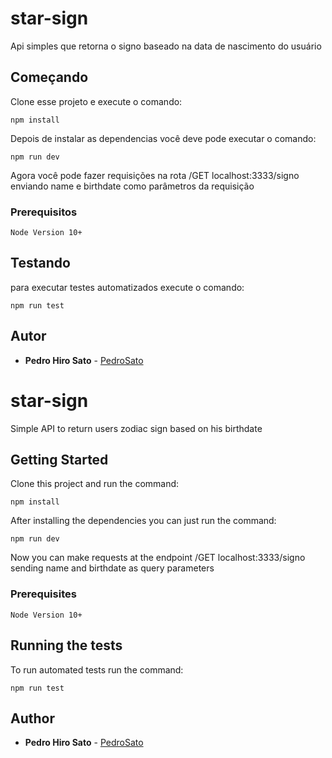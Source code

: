 # star-sign

Api simples que retorna o signo baseado na data de nascimento do usuário

## Começando

Clone esse projeto e execute o comando:

```
npm install
```

Depois de instalar as dependencias você deve pode executar o comando:

```
npm run dev
```

Agora você pode fazer requisições na rota /GET localhost:3333/signo enviando name e birthdate como parâmetros da requisição

### Prerequisitos

```
Node Version 10+
```

## Testando

para executar testes automatizados execute o comando:

```
npm run test
```

## Autor

- **Pedro Hiro Sato** - [PedroSato](https://github.com/PedroSato)

# star-sign

Simple API to return users zodiac sign based on his birthdate

## Getting Started

Clone this project and run the command:

```
npm install
```

After installing the dependencies you can just run the command:

```
npm run dev
```

Now you can make requests at the endpoint /GET localhost:3333/signo sending name and birthdate as query parameters

### Prerequisites

```
Node Version 10+
```

## Running the tests

To run automated tests run the command:

```
npm run test
```

## Author

- **Pedro Hiro Sato** - [PedroSato](https://github.com/PedroSato)
